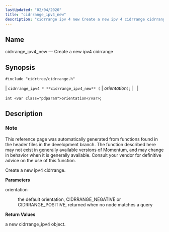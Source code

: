 ```yaml
---
lastUpdated: "02/04/2020"
title: "cidrrange_ipv4_new"
description: "cidrrange ipv 4 new Create a new ipv 4 cidrrange cidrrange ipv 4 cidrrange ipv 4 new orientation int orientation This reference page was automatically generated from functions found in the header files in the development branch The function described here may not exist in generally available versions of Momentum..."
---
```


<a name="apis.cidrrange_ipv4_new"></a> 
## Name

cidrrange_ipv4_new — Create a new ipv4 cidrrange

## Synopsis

`#include "cidrtree/cidrrange.h"`

| `cidrrange_ipv4 * **cidrrange_ipv4_new** (` | <var class="pdparam">orientation</var>`)`; |   |

`int <var class="pdparam">orientation</var>`;<a name="idp48320176"></a> 
## Description

### Note

This reference page was automatically generated from functions found in the header files in the development branch. The function described here may not exist in generally available versions of Momentum, and may change in behavior when it is generally available. Consult your vendor for definitive advice on the use of this function.

Create a new ipv4 cidrrange.

**<a name="idp48323040"></a> Parameters**

<dl class="variablelist">

<dt>orientation</dt>

<dd>

the default orientation, CIDRRANGE_NEGATIVE or CIDRRANGE_POSITIVE, returned when no node matches a query

</dd>

</dl>

**<a name="idp48325872"></a> Return Values**

a new cidrrange_ipv4 object.
